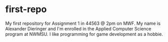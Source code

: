 # first-repo
My first repository for Assignment 1 in 44563 @ 2pm on MWF.
My name is Alexander Dieringer and I'm enrolled in the Applied Computer Science program at NWMSU.  I like programming for game development as a hobbie.
